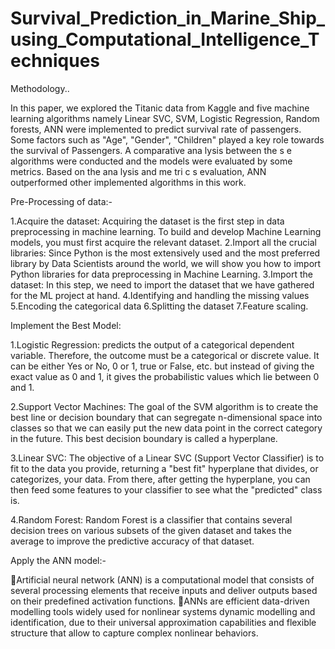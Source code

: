 # Survival_Prediction_in_Marine_Ship_using_Computational_Intelligence_Techniques
Methodology..

In this paper, we explored the Titanic data from Kaggle and five machine learning algorithms namely Linear SVC, SVM, Logistic Regression, Random forests, ANN were implemented to predict survival rate of passengers. Some factors such as "Age", "Gender", "Children" played a key role towards the survival of Passengers. A comparative ana lysis between the s e algorithms were conducted and the models were evaluated by some metrics. Based on the ana lysis and me tri c s evaluation, ANN outperformed other implemented algorithms in this work.

Pre-Processing of data:-

1.Acquire the dataset: Acquiring the dataset is the first step in data preprocessing in machine learning. To build and develop Machine Learning models, you must first acquire the relevant dataset.
2.Import all the crucial libraries: Since Python is the most extensively used and the most preferred library by Data Scientists around the world, we will show you how to import Python libraries for data preprocessing in Machine Learning.
3.Import the dataset: In this step, we need to import the dataset that we have gathered for the ML project at hand.
4.Identifying and handling the missing values
5.Encoding the categorical data
6.Splitting the dataset
7.Feature scaling.

Implement the Best Model:

1.Logistic Regression: predicts the output of a categorical dependent variable. Therefore, the outcome must be a categorical or discrete value. It can be either Yes or No, 0 or 1, true or False, etc. but instead of giving the exact value as 0 and 1, it gives the probabilistic values which lie between 0 and 1.

2.Support Vector Machines: The goal of the SVM algorithm is to create the best line or decision boundary that can segregate n-dimensional space into classes so that we can easily put the new data point in the correct category in the future. This best decision boundary is called a hyperplane.

3.Linear SVC: The objective of a Linear SVC (Support Vector Classifier) is to fit to the data you provide, returning a "best fit" hyperplane that divides, or categorizes, your data. From there, after getting the hyperplane, you can then feed some features to your classifier to see what the "predicted" class is.

4.Random Forest: Random Forest is a classifier that contains several decision trees on various subsets of the given dataset and takes the average to improve the predictive accuracy of that dataset.

Apply the ANN model:-

Artificial neural network (ANN) is a computational model that consists of several processing elements that receive inputs and deliver outputs based on their predefined activation functions.
ANNs are efficient data-driven modelling tools widely used for nonlinear systems dynamic modelling and identification, due to their universal approximation capabilities and flexible structure that allow to capture complex nonlinear behaviors.

